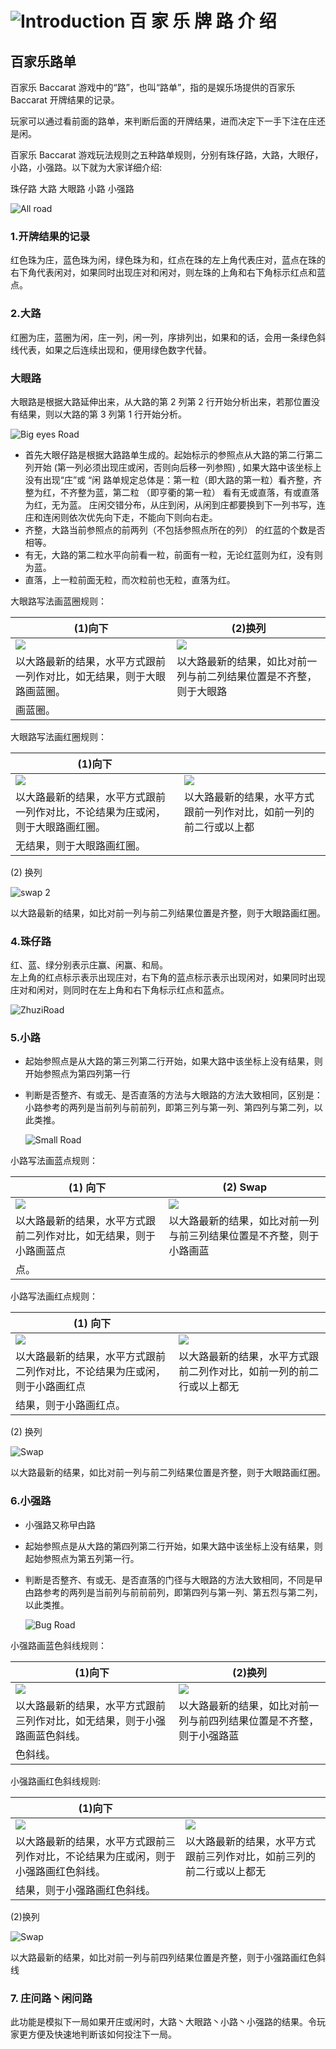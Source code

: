 # ![Introduction](https://images.staticfile.cc/statics/game_rules/bjl.png) 百 家 乐 牌 路 介 绍

## 百家乐路单

百家乐 Baccarat 游戏中的“路”，也叫“路单”，指的是娱乐场提供的百家乐 Baccarat 开牌结果的记录。

玩家可以通过看前面的路单，来判断后面的开牌结果，进而决定下一手下注在庄还是闲。

百家乐 Baccarat 游戏玩法规则之五种路单规则，分别有珠仔路，大路，大眼仔，小路，小强路。以下就为大家详细介绍:

珠仔路 大路 大眼路 小路 小强路

<img src = "https://images.staticfile.cc/statics/game_rules/img_1.png" alt="All road" class="mw-475 all-road-sizing" />

### 1.开牌结果的记录

红色珠为庄，蓝色珠为闲，绿色珠为和，红点在珠的左上角代表庄对，蓝点在珠的右下角代表闲对，如果同时出现庄对和闲对，则左珠的上角和右下角标示红点和蓝点。

### 2.大路

红圈为庄，蓝圈为闲，庄一列，闲一列，序排列出，如果和的话，会用一条绿色斜线代表，如果之后连续出现和，便用绿色数字代替。

### 大眼路

大眼路是根据大路延伸出来，从大路的第 2 列第 2 行开始分析出来，若那位置没有结果，则以大路的第 3 列第 1 行开始分析。

<img src ="https://images.staticfile.cc/statics/game_rules/img_2.png" class="mw-310 big-eyes-road-sizing" alt="Big eyes Road"/>

- 首先大眼仔路是根据大路路单生成的。起始标示的参照点从大路的第二行第二列开始 (第一列必须出现庄或闲，否则向后移一列参照) , 如果大路中该坐标上没有出现“庄”或
  “闲 路单规定总体是：第一粒（即大路的第一粒）看齐整，齐整为红，不齐整为蓝，第二粒 （即亨衢的第一粒） 看有无或直落，有或直落为红，无为蓝。
  庄闲交错分布，从庄到闲，从闲到庄都要换到下一列书写，连庄和连闲则依次优先向下走，不能向下则向右走。
- 齐整，大路当前参照点的前两列（不包括参照点所在的列） 的红蓝的个数是否相等。
- 有无，大路的第二粒水平向前看一粒，前面有一粒，无论红蓝则为红，没有则为蓝。
- 直落，上一粒前面无粒，而次粒前也无粒，直落为红。

大眼路写法画蓝圈规则：

| (1)向下                                                                                         | (2)换列                                                                                         |
| ----------------------------------------------------------------------------------------------- | ----------------------------------------------------------------------------------------------- |
| <img src="https://images.staticfile.cc/statics/game_rules/img_3.png" class="rule-img-sizing"/> | <img src="https://images.staticfile.cc/statics/game_rules/img_4.png" class="rule-img-sizing"/> |
| 以大路最新的结果，水平方式跟前一列作对比，如无结果，则于大眼路画蓝圈。                          | 以大路最新的结果，如比对前一列与前二列结果位置是不齐整，则于大眼路                              |
| 画蓝圈。                                                                                        |

大眼路写法画红圈规则：

| (1)向下                                                                                         | &nbsp;                                                                                          |
| ----------------------------------------------------------------------------------------------- | ----------------------------------------------------------------------------------------------- |
| <img src="https://images.staticfile.cc/statics/game_rules/img_5.png" class="rule-img-sizing"/> | <img src="https://images.staticfile.cc/statics/game_rules/img_6.png" class="rule-img-sizing"/> |
| 以大路最新的结果，水平方式跟前一列作对比，不论结果为庄或闲，则于大眼路画红圈。                  | 以大路最新的结果，水平方式跟前一列作对比，如前一列的前二行或以上都                              |
| 无结果，则于大眼路画红圈。                                                                      |

(2) 换列

<img src="https://images.staticfile.cc/statics/game_rules/img_7.png" alt="swap 2" class="mw-135 rule-img-sizing">

以大路最新的结果，如比对前一列与前二列结果位置是齐整，则于大眼路画红圈。

### 4.珠仔路

红、蓝、绿分别表示庄赢、闲赢、和局。  
左上角的红点标示表示出现庄对，右下角的蓝点标示表示出现闲对，如果同时出现庄对和闲对，则同时在左上角和右下角标示红点和蓝点。

 <img class="mw-180i zhuzi-road-sizing" src = "https://images.staticfile.cc/statics/game_rules/img_8.png" alt="ZhuziRoad">

### 5.小路

- 起始参照点是从大路的第三列第二行开始，如果大路中该坐标上没有结果，则开始参照点为第四列第一行
- 判断是否整齐、有或无、是否直落的方法与大眼路的方法大致相同，区别是：小路参考的两列是当前列与前前列，即第三列与第一列、第四列与第二列，以此类推。

  <img class="270 small-road-sizing" src="https://images.staticfile.cc/statics/game_rules/img_9.png" alt="Small Road"/>

小路写法画蓝点规则：

| (1) 向下                                                                                         | (2) Swap                                                                                         |
| ------------------------------------------------------------------------------------------------ | ------------------------------------------------------------------------------------------------ |
| <img src="https://images.staticfile.cc/statics/game_rules/img_10.png" class="rule-img-sizing"/> | <img src="https://images.staticfile.cc/statics/game_rules/img_11.png" class="rule-img-sizing"/> |
| 以大路最新的结果，水平方式跟前二列作对比，如无结果，则于小路画蓝点                               | 以大路最新的结果，如比对前一列与前三列结果位置是不齐整，则于小路画蓝                             |
| 点。                                                                                             |

小路写法画红点规则：

| (1) 向下                                                                                         | &nbsp;                                                                                           |
| ------------------------------------------------------------------------------------------------ | ------------------------------------------------------------------------------------------------ |
| <img src="https://images.staticfile.cc/statics/game_rules/img_12.png" class="rule-img-sizing"/> | <img src="https://images.staticfile.cc/statics/game_rules/img_13.png" class="rule-img-sizing"/> |
| 以大路最新的结果，水平方式跟前二列作对比，不论结果为庄或闲，则于小路画红点                       | 以大路最新的结果，水平方式跟前二列作对比，如前一列的前二行或以上都无                             |
| 结果，则于小路画红点。                                                                           |

(2) 换列

<img src="https://images.staticfile.cc/statics/game_rules/img_14.png" alt="Swap" class="mw-135 rule-img-sizing"/>

以大路最新的结果，如比对前一列与前二列结果位置是齐整，则于大眼路画红圈。

### 6.小强路

- 小强路又称曱甴路

- 起始参照点是从大路的第四列第二行开始，如果大路中该坐标上没有结果，则起始参照点为第五列第一行。

- 判断是否整齐、有或无、是否直落的门径与大眼路的方法大致相同，不同是曱甴路参考的两列是当前列与前前前列，即第四列与第一列、第五烈与第二列，以此类推。

  <img src="https://images.staticfile.cc/statics/game_rules/img_15.png" alt="Bug Road" class="mw-270 bug-road-sizing"/>

小强路画蓝色斜线规则：

| (1)向下                                                                                          | (2)换列                                                                                          |
| ------------------------------------------------------------------------------------------------ | ------------------------------------------------------------------------------------------------ |
| <img src="https://images.staticfile.cc/statics/game_rules/img_16.png" class="rule-img-sizing"/> | <img src="https://images.staticfile.cc/statics/game_rules/img_17.png" class="rule-img-sizing"/> |
| 以大路最新的结果，水平方式跟前三列作对比，如无结果，则于小强路画蓝色斜线。                       | 以大路最新的结果，如比对前一列与前四列结果位置是不齐整，则于小强路蓝                             |
| 色斜线。                                                                                         |

小强路画红色斜线规则:

| (1)向下                                                                                          | &nbsp;                                                                                           |
| ------------------------------------------------------------------------------------------------ | ------------------------------------------------------------------------------------------------ |
| <img src="https://images.staticfile.cc/statics/game_rules/img_18.png" class="rule-img-sizing"/> | <img src="https://images.staticfile.cc/statics/game_rules/img_19.png" class="rule-img-sizing"/> |
| 以大路最新的结果，水平方式跟前三列作对比，不论结果为庄或闲，则于小强路画红色斜线。               | 以大路最新的结果，水平方式跟前三列作对比，如前三列的前二行或以上都无                             |
| 结果，则于小强路画红色斜线。                                                                     |

(2)换列

<img src="https://images.staticfile.cc/statics/game_rules/img_20.png" alt="Swap" class="mw-135 rule-img-sizing">

以大路最新的结果，如比对前一列与前四列结果位置是齐整，则于小强路画红色斜线

### 7. 庄问路丶闲问路

此功能是模拟下一局如果开庄或闲时，大路丶大眼路丶小路丶小强路的结果。令玩家更方便及快速地判断该如何投注下一局。
